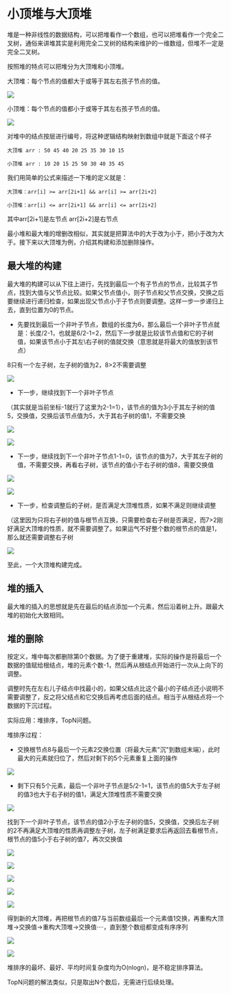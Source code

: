 # 小顶堆与大顶堆

堆是一种非线性的数据结构，可以把堆看作一个数组，也可以把堆看作一个完全二叉树，通俗来讲堆其实是利用完全二叉树的结构来维护的一维数组，但堆不一定是完全二叉树。

按照堆的特点可以把堆分为大顶堆和小顶堆。

大顶堆：每个节点的值都大于或等于其左右孩子节点的值。

![](../assets/1355f3674ffcc6cf264bd3c2c6a27178_1.png)

小顶堆：每个节点的值都小于或等于其左右孩子节点的值。

![](../assets/1355f3674ffcc6cf264bd3c2c6a27178_2.png)

对堆中的结点按层进行编号，将这种逻辑结构映射到数组中就是下面这个样子

```
大顶堆 arr : 50 45 40 20 25 35 30 10 15

小顶堆 arr : 10 20 15 25 50 30 40 35 45
```

我们用简单的公式来描述一下堆的定义就是：

```
大顶堆：arr[i] >= arr[2i+1] && arr[i] >= arr[2i+2]

小顶堆：arr[i] <= arr[2i+1] && arr[i] <= arr[2i+2]
```

其中arr[2i+1]是左节点 arr[2i+2]是右节点

最小堆和最大堆的增删改相似，其实就是把算法中的大于改为小于，把小于改为大于。接下来以大顶堆为例，介绍其构建和添加删除操作。

## 最大堆的构建

最大堆的构建可以从下往上进行，先找到最后一个有子节点的节点，比较其子节点，找到大值与父节点比较。如果父节点值小，则子节点和父节点交换，交换之后要继续进行递归检查，如果出现父节点小于子节点则要调整。这样一步一步递归上去，直到位置为0的节点。

- 先要找到最后一个非叶子节点，数组的长度为6，那么最后一个非叶子节点就是：长度/2-1，也就是6/2-1=2，然后下一步就是比较该节点值和它的子树值，如果该节点小于其左\右子树的值就交换（意思就是将最大的值放到该节点）

8只有一个左子树，左子树的值为2，8>2不需要调整

![](../assets/1355f3674ffcc6cf264bd3c2c6a27178_3.png)

- 下一步，继续找到下一个非叶子节点

（其实就是当前坐标-1就行了这里为2-1=1），该节点的值为3小于其左子树的值5，交换值，交换后该节点值为5，大于其右子树的值1，不需要交换

![](../assets/1355f3674ffcc6cf264bd3c2c6a27178_4.png)

![](../assets/1355f3674ffcc6cf264bd3c2c6a27178_5.png)

- 下一步，继续找到下一个非叶子节点1-1=0，该节点的值为7，大于其左子树的值，不需要交换，再看右子树，该节点的值小于右子树的值8，需要交换值

![](../assets/1355f3674ffcc6cf264bd3c2c6a27178_6.png)

![](../assets/1355f3674ffcc6cf264bd3c2c6a27178_7.png)

- 下一步，检查调整后的子树，是否满足大顶堆性质，如果不满足则继续调整

（这里因为只将右子树的值与根节点互换，只需要检查右子树是否满足，而7>2刚好满足大顶堆的性质，就不需要调整了。如果运气不好整个数的根节点的值是1，那么就还需要调整右子树

![](../assets/1355f3674ffcc6cf264bd3c2c6a27178_8.png)

至此，一个大顶堆构建完成。

## 堆的插入

最大堆的插入的思想就是先在最后的结点添加一个元素，然后沿着树上升。跟最大堆的初始化大致相同。

## 堆的删除

按定义，堆中每次都删除第0个数据。为了便于重建堆，实际的操作是将最后一个数据的值赋给根结点，堆的元素个数-1，然后再从根结点开始进行一次从上向下的调整。

调整时先在左右儿子结点中找最小的，如果父结点比这个最小的子结点还小说明不需要调整了，反之将父结点和它交换后再考虑后面的结点。相当于从根结点将一个数据的下沉过程。

实际应用：堆排序，TopN问题。

堆排序过程：

- 交换根节点8与最后一个元素2交换位置（将最大元素"沉"到数组末端），此时最大的元素就归位了，然后对剩下的5个元素重复上面的操作

![](../assets/1355f3674ffcc6cf264bd3c2c6a27178_9.png)

- 剩下只有5个元素，最后一个非叶子节点是5/2-1=1，该节点的值5大于左子树的值3也大于右子树的值1，满足大顶堆性质不需要交换

![](../assets/1355f3674ffcc6cf264bd3c2c6a27178_10.png)

找到下一个非叶子节点，该节点的值2小于左子树的值5，交换值，交换后左子树的2不再满足大顶堆的性质再调整左子树，左子树满足要求后再返回去看根节点，根节点的值5小于右子树的值7，再次交换值

![](../assets/1355f3674ffcc6cf264bd3c2c6a27178_11.png)

![](../assets/1355f3674ffcc6cf264bd3c2c6a27178_12.png)

![](../assets/1355f3674ffcc6cf264bd3c2c6a27178_13.png)

![](../assets/1355f3674ffcc6cf264bd3c2c6a27178_14.png)

![](../assets/1355f3674ffcc6cf264bd3c2c6a27178_15.png)

得到新的大顶堆，再把根节点的值7与当前数组最后一个元素值1交换，再重构大顶堆->交换值->重构大顶堆->交换值····，直到整个数组都变成有序序列

![](../assets/1355f3674ffcc6cf264bd3c2c6a27178_16.png)

![](../assets/1355f3674ffcc6cf264bd3c2c6a27178_17.png)

堆排序的最坏、最好、平均时间复杂度均为O(nlogn)，是不稳定排序算法。

TopN问题的解法类似，只是取出N个数后，无需进行后续处理。
